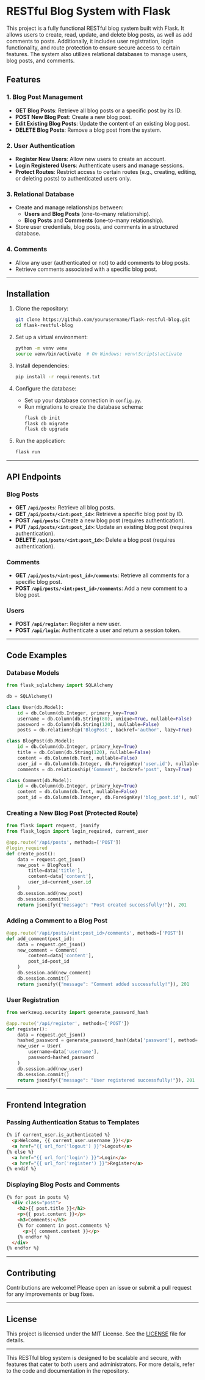 # RESTful Blog System with Flask

This project is a fully functional RESTful blog system built with Flask. It allows users to create, read, update, and delete blog posts, as well as add comments to posts. Additionally, it includes user registration, login functionality, and route protection to ensure secure access to certain features. The system also utilizes relational databases to manage users, blog posts, and comments.

## Features

### 1. **Blog Post Management**
   - **GET Blog Posts**: Retrieve all blog posts or a specific post by its ID.
   - **POST New Blog Post**: Create a new blog post.
   - **Edit Existing Blog Posts**: Update the content of an existing blog post.
   - **DELETE Blog Posts**: Remove a blog post from the system.

### 2. **User Authentication**
   - **Register New Users**: Allow new users to create an account.
   - **Login Registered Users**: Authenticate users and manage sessions.
   - **Protect Routes**: Restrict access to certain routes (e.g., creating, editing, or deleting posts) to authenticated users only.

### 3. **Relational Database**
   - Create and manage relationships between:
     - **Users** and **Blog Posts** (one-to-many relationship).
     - **Blog Posts** and **Comments** (one-to-many relationship).
   - Store user credentials, blog posts, and comments in a structured database.

### 4. **Comments**
   - Allow any user (authenticated or not) to add comments to blog posts.
   - Retrieve comments associated with a specific blog post.

---

## Installation

1. Clone the repository:
   ```bash
   git clone https://github.com/yourusername/flask-restful-blog.git
   cd flask-restful-blog
   ```

2. Set up a virtual environment:
   ```bash
   python -m venv venv
   source venv/bin/activate  # On Windows: venv\Scripts\activate
   ```

3. Install dependencies:
   ```bash
   pip install -r requirements.txt
   ```

4. Configure the database:
   - Set up your database connection in `config.py`.
   - Run migrations to create the database schema:
     ```bash
     flask db init
     flask db migrate
     flask db upgrade
     ```

5. Run the application:
   ```bash
   flask run
   ```

---

## API Endpoints

### Blog Posts
- **GET `/api/posts`**: Retrieve all blog posts.
- **GET `/api/posts/<int:post_id>`**: Retrieve a specific blog post by ID.
- **POST `/api/posts`**: Create a new blog post (requires authentication).
- **PUT `/api/posts/<int:post_id>`**: Update an existing blog post (requires authentication).
- **DELETE `/api/posts/<int:post_id>`**: Delete a blog post (requires authentication).

### Comments
- **GET `/api/posts/<int:post_id>/comments`**: Retrieve all comments for a specific blog post.
- **POST `/api/posts/<int:post_id>/comments`**: Add a new comment to a blog post.

### Users
- **POST `/api/register`**: Register a new user.
- **POST `/api/login`**: Authenticate a user and return a session token.

---

## Code Examples

### Database Models
```python
from flask_sqlalchemy import SQLAlchemy

db = SQLAlchemy()

class User(db.Model):
    id = db.Column(db.Integer, primary_key=True)
    username = db.Column(db.String(80), unique=True, nullable=False)
    password = db.Column(db.String(120), nullable=False)
    posts = db.relationship('BlogPost', backref='author', lazy=True)

class BlogPost(db.Model):
    id = db.Column(db.Integer, primary_key=True)
    title = db.Column(db.String(120), nullable=False)
    content = db.Column(db.Text, nullable=False)
    user_id = db.Column(db.Integer, db.ForeignKey('user.id'), nullable=False)
    comments = db.relationship('Comment', backref='post', lazy=True)

class Comment(db.Model):
    id = db.Column(db.Integer, primary_key=True)
    content = db.Column(db.Text, nullable=False)
    post_id = db.Column(db.Integer, db.ForeignKey('blog_post.id'), nullable=False)
```

### Creating a New Blog Post (Protected Route)
```python
from flask import request, jsonify
from flask_login import login_required, current_user

@app.route('/api/posts', methods=['POST'])
@login_required
def create_post():
    data = request.get_json()
    new_post = BlogPost(
        title=data['title'],
        content=data['content'],
        user_id=current_user.id
    )
    db.session.add(new_post)
    db.session.commit()
    return jsonify({"message": "Post created successfully!"}), 201
```

### Adding a Comment to a Blog Post
```python
@app.route('/api/posts/<int:post_id>/comments', methods=['POST'])
def add_comment(post_id):
    data = request.get_json()
    new_comment = Comment(
        content=data['content'],
        post_id=post_id
    )
    db.session.add(new_comment)
    db.session.commit()
    return jsonify({"message": "Comment added successfully!"}), 201
```

### User Registration
```python
from werkzeug.security import generate_password_hash

@app.route('/api/register', methods=['POST'])
def register():
    data = request.get_json()
    hashed_password = generate_password_hash(data['password'], method='sha256')
    new_user = User(
        username=data['username'],
        password=hashed_password
    )
    db.session.add(new_user)
    db.session.commit()
    return jsonify({"message": "User registered successfully!"}), 201
```

---

## Frontend Integration

### Passing Authentication Status to Templates
```html
{% if current_user.is_authenticated %}
  <p>Welcome, {{ current_user.username }}!</p>
  <a href="{{ url_for('logout') }}">Logout</a>
{% else %}
  <a href="{{ url_for('login') }}">Login</a>
  <a href="{{ url_for('register') }}">Register</a>
{% endif %}
```

### Displaying Blog Posts and Comments
```html
{% for post in posts %}
  <div class="post">
    <h2>{{ post.title }}</h2>
    <p>{{ post.content }}</p>
    <h3>Comments:</h3>
    {% for comment in post.comments %}
      <p>{{ comment.content }}</p>
    {% endfor %}
  </div>
{% endfor %}
```

---

## Contributing
Contributions are welcome! Please open an issue or submit a pull request for any improvements or bug fixes.

---

## License
This project is licensed under the MIT License. See the [LICENSE](LICENSE) file for details.

---

This RESTful blog system is designed to be scalable and secure, with features that cater to both users and administrators. For more details, refer to the code and documentation in the repository.